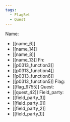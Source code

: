```yaml
---
tags:
  - FlagSet
  - Quest
---
```

Name:
- [[name_6]]
- [[name_14]]
- [[name_8]]
- [[name_13]]
Fn:
- [[p0313_function3]]
- [[p0313_function4]]
- [[p0313_function6]]
- [[p0313_function5]]
Flag:
- [[flag_9755]]
Quest:
- [[quest_42]]
Field_party:
- [[field_party_3]]
- [[field_party_0]]
- [[field_party_2]]
- [[field_party_1]]
